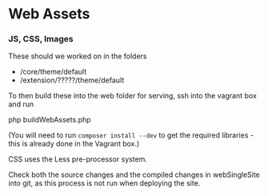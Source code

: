 # Web Assets

### JS, CSS, Images

These should we worked on in the folders

* /core/theme/default
* /extension/?????/theme/default

To then build these into the web folder for serving, ssh into the vagrant box and run

   php buildWebAssets.php 

(You will need to run `composer install --dev` to get the required libraries - this is already done in the Vagrant box.)

CSS uses the Less pre-processor system.

Check both the source changes and the compiled changes in webSingleSite into git, as this process is not run when deploying the site.
